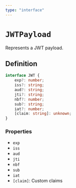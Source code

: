 ```yaml
---
type: "interface"
---
```


# `JWTPayload`

Represents a JWT payload.

## Definition

```ts
interface JWT {
	exp?: number;
	iss?: string;
	aud?: string;
	jti?: string;
	nbf?: number;
	sub?: string;
	iat?: number;
	[claim: string]: unknown;
}
```

### Properties

- `exp`
- `iss`
- `aud`
- `jti`
- `nbf`
- `sub`
- `iat`
- `[claim]`: Custom claims
